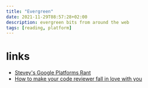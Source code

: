 ```yaml
---
title: "Evergreen"
date: 2021-11-29T08:57:28+02:00
description: evergreen bits from around the web
tags: [reading, platform]
---
```


# links
- [Stevey's Google Platforms Rant](https://gist.github.com/chitchcock/1281611)
- [How to make your code reviewer fall in love with you](https://mtlynch.io/code-review-love/)